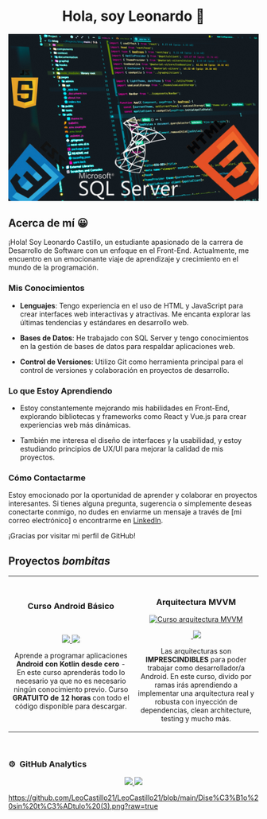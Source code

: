 <div align="center">
<h1 align="center">Hola, soy Leonardo 👋</h1>
</div>
<img src="Diseño sin título (3).png">



## Acerca de mí 😀

¡Hola! Soy Leonardo Castillo, un estudiante apasionado de la carrera de Desarrollo de Software con un enfoque en el Front-End. Actualmente, me encuentro en un emocionante viaje de aprendizaje y crecimiento en el mundo de la programación.

### Mis Conocimientos

- **Lenguajes**: Tengo experiencia en el uso de HTML y JavaScript para crear interfaces web interactivas y atractivas. Me encanta explorar las últimas tendencias y estándares en desarrollo web.

- **Bases de Datos**: He trabajado con SQL Server y tengo conocimientos en la gestión de bases de datos para respaldar aplicaciones web.

- **Control de Versiones**: Utilizo Git como herramienta principal para el control de versiones y colaboración en proyectos de desarrollo.

### Lo que Estoy Aprendiendo

- Estoy constantemente mejorando mis habilidades en Front-End, explorando bibliotecas y frameworks como React y Vue.js para crear experiencias web más dinámicas.

- También me interesa el diseño de interfaces y la usabilidad, y estoy estudiando principios de UX/UI para mejorar la calidad de mis proyectos.

### Cómo Contactarme

Estoy emocionado por la oportunidad de aprender y colaborar en proyectos interesantes. Si tienes alguna pregunta, sugerencia o simplemente deseas conectarte conmigo, no dudes en enviarme un mensaje a través de [mi correo electrónico] o encontrarme en [LinkedIn](https://www.linkedin.com/in/tu-nombre).

¡Gracias por visitar mi perfil de GitHub!

## Proyectos *bombitas*
<table>
<tr>
<td width="50%">
<h3 align="center">Curso Android Básico</h3>
<div align="center">
<a href=""" target="_blank"><img src=""></a>
<p>
<a href="" target="_blank">
<img src="https://img.shields.io/badge/CÓDIGO-ff9?style=for-the-badge&logo=github&logoColor=black">
</a>

<img src="https://img.shields.io/badge/-Youtube-green?style=for-the-badge&color=fbfc40">
</a>
</p>
<p>Aprende a programar aplicaciones <strong>Android con Kotlin desde cero</strong> - En este curso aprenderás todo lo necesario ya que no es necesario ningún conocimiento previo. Curso <strong>GRATUITO de 12 horas</strong> con todo el código disponible para descargar.</p>
</div>
                                                                                      
</td>

<td width="50%">
               <br>
<h3 align="center">Arquitectura MVVM</h3>
<div align="center">                                       
<a href="" target="_blank"><img src="https://i.imgur.com/7uCBigG.jpg" width="400" alt="Curso arquitectura MVVM"></a>
<br>
<p>
<a href="" target="_blank">
<img src="">
</a>
<a href="" target="_blank">
<img src="https://img.shields.io/badge/-Youtube-green?style=for-the-badge&color=3fFD7f">
</a>
</p>
</p>Las arquitecturas son <strong>IMPRESCINDIBLES</strong> para poder trabajar como desarrollador/a Android. En este curso, divido por ramas irás aprendiendo a implementar una arquitectura real y robusta con inyección de dependencias, clean architecture, testing y mucho más.</p>
</div>                                                             
</table>                                                                                 
</div>
<br>

### ⚙️ &nbsp;GitHub Analytics

<p align="center">
<a href="https://github.com/ArisGuimera">
  <img height="180em" src="https://github-readme-stats-eight-theta.vercel.app/api?username=ArisGuimera&show_icons=true&theme=algolia&include_all_commits=true&count_private=true"/>
  <img height="180em" src="https://github-readme-stats-eight-theta.vercel.app/api/top-langs/?username=ArisGuimera&layout=compact&langs_count=8&theme=algolia"/>
</a>
</p>


https://github.com/LeoCastillo21/LeoCastillo21/blob/main/Dise%C3%B1o%20sin%20t%C3%ADtulo%20(3).png?raw=true
